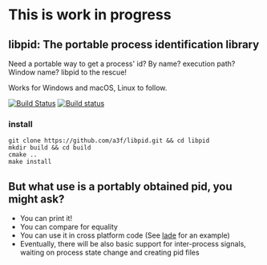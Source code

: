 # This is work in progress
## libpid: The portable process identification library

Need a portable way to get a process' id? By name? execution path? Window name? libpid to the rescue!

Works for Windows and macOS, Linux to follow.

[![Build Status](https://travis-ci.org/a3f/libpid.svg?branch=master)](https://travis-ci.org/a3f/libpid)
[![Build status](https://ci.appveyor.com/api/projects/status/uf517cinlto5onjl/branch/master?svg=true)](https://ci.appveyor.com/project/a3f/libpid/branch/master)

### install

    git clone https://github.com/a3f/libpid.git && cd libpid
    mkdir build && cd build
    cmake ..
    make install

## But what use is a portably obtained pid, you might ask?
* You can print it!
* You can compare for equality
* You can use it in cross platform code (See [lade](http://github.com/a3f/lade) for an example)
* Eventually, there will be also basic support for inter-process signals, waiting on process state change and creating pid files

